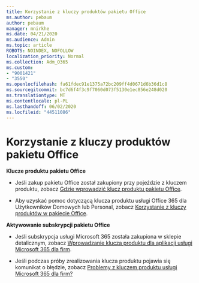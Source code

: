 ```yaml
---
title: Korzystanie z kluczy produktów pakietu Office
ms.author: pebaum
author: pebaum
manager: mnirkhe
ms.date: 04/21/2020
ms.audience: Admin
ms.topic: article
ROBOTS: NOINDEX, NOFOLLOW
localization_priority: Normal
ms.collection: Adm_O365
ms.custom:
- "9001421"
- "3550"
ms.openlocfilehash: fa61fdec91e1375a72bc209ff4d0671d6b36d1c8
ms.sourcegitcommit: bc7d6f4f3c9f7060d073f5130e1ec856e248d020
ms.translationtype: MT
ms.contentlocale: pl-PL
ms.lasthandoff: 06/02/2020
ms.locfileid: "44511086"
---
```

# <a name="using-office-product-keys"></a>Korzystanie z kluczy produktów pakietu Office

**Klucze produktu pakietu Office**

- Jeśli zakup pakietu Office został zakupiony przy pojeździe z kluczem produktu, zobacz [Gdzie wprowadzić klucz produktu pakietu Office](https://support.office.com/article/Where-to-enter-your-Office-product-key-0a82e5ae-739e-4b92-a6f4-2ec780c185db).

- Aby uzyskać pomoc dotyczącą klucza produktu usługi Office 365 dla Użytkowników Domowych lub Personal, zobacz [Korzystanie z kluczy produktów w pakiecie Office](https://support.office.com/article/using-product-keys-with-office-12a5763a-d45c-4685-8c95-a44500213759).

**Aktywowanie subskrypcji pakietu Office** 
- Jeśli subskrypcja usługi Microsoft 365 została zakupiona w sklepie detalicznym, zobacz [Wprowadzanie klucza produktu dla aplikacji usługi Microsoft 365 dla firm](https://docs.microsoft.com/microsoft-365/commerce/enter-your-product-key).

- Jeśli podczas próby zrealizowania klucza produktu pojawia się komunikat o błędzie, zobacz [Problemy z kluczem produktu usługi Microsoft 365 dla firm?](https://docs.microsoft.com/microsoft-365/commerce/product-key-errors-and-solutions)
